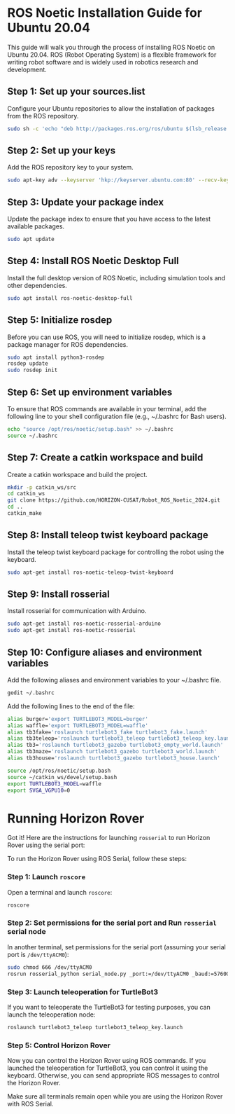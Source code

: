 
# ROS Noetic Installation Guide for Ubuntu 20.04

This guide will walk you through the process of installing ROS Noetic on Ubuntu 20.04. ROS (Robot Operating System) is a flexible framework for writing robot software and is widely used in robotics research and development.

## Step 1: Set up your sources.list

Configure your Ubuntu repositories to allow the installation of packages from the ROS repository.

```bash
sudo sh -c 'echo "deb http://packages.ros.org/ros/ubuntu $(lsb_release -sc) main" > /etc/apt/sources.list.d/ros-latest.list'
```

## Step 2: Set up your keys

Add the ROS repository key to your system.

```bash
sudo apt-key adv --keyserver 'hkp://keyserver.ubuntu.com:80' --recv-key C1CF6E31E6BADE8868B172B4F42ED6FBAB17C654
```

## Step 3: Update your package index

Update the package index to ensure that you have access to the latest available packages.

```bash
sudo apt update
```

## Step 4: Install ROS Noetic Desktop Full

Install the full desktop version of ROS Noetic, including simulation tools and other dependencies.

```bash
sudo apt install ros-noetic-desktop-full
```

## Step 5: Initialize rosdep

Before you can use ROS, you will need to initialize rosdep, which is a package manager for ROS dependencies.

```bash
sudo apt install python3-rosdep
rosdep update
sudo rosdep init
```

## Step 6: Set up environment variables

To ensure that ROS commands are available in your terminal, add the following line to your shell configuration file (e.g., ~/.bashrc for Bash users).

```bash
echo "source /opt/ros/noetic/setup.bash" >> ~/.bashrc
source ~/.bashrc
```

## Step 7: Create a catkin workspace and build

Create a catkin workspace and build the project.

```bash
mkdir -p catkin_ws/src
cd catkin_ws
git clone https://github.com/HORIZON-CUSAT/Robot_ROS_Noetic_2024.git
cd ..
catkin_make
```

## Step 8: Install teleop twist keyboard package

Install the teleop twist keyboard package for controlling the robot using the keyboard.

```bash
sudo apt-get install ros-noetic-teleop-twist-keyboard
```

## Step 9: Install rosserial

Install rosserial for communication with Arduino.

```bash
sudo apt-get install ros-noetic-rosserial-arduino
sudo apt-get install ros-noetic-rosserial
```

## Step 10: Configure aliases and environment variables

Add the following aliases and environment variables to your ~/.bashrc file.

```bash
gedit ~/.bashrc
```

Add the following lines to the end of the file:

```bash
alias burger='export TURTLEBOT3_MODEL=burger'
alias waffle='export TURTLEBOT3_MODEL=waffle'
alias tb3fake='roslaunch turtlebot3_fake turtlebot3_fake.launch'
alias tb3teleop='roslaunch turtlebot3_teleop turtlebot3_teleop_key.launch'
alias tb3='roslaunch turtlebot3_gazebo turtlebot3_empty_world.launch'
alias tb3maze='roslaunch turtlebot3_gazebo turtlebot3_world.launch'
alias tb3house='roslaunch turtlebot3_gazebo turtlebot3_house.launch'

source /opt/ros/noetic/setup.bash
source ~/catkin_ws/devel/setup.bash
export TURTLEBOT3_MODEL=waffle
export SVGA_VGPU10=0
```

# Running Horizon Rover
Got it! Here are the instructions for launching `rosserial` to run Horizon Rover using the serial port:

To run the Horizon Rover using ROS Serial, follow these steps:

### Step 1: Launch `roscore`

Open a terminal and launch `roscore`:

```bash
roscore
```

### Step 2: Set permissions for the serial port and Run `rosserial` serial node

In another terminal, set permissions for the serial port (assuming your serial port is `/dev/ttyACM0`):

```bash
sudo chmod 666 /dev/ttyACM0
rosrun rosserial_python serial_node.py _port:=/dev/ttyACM0 _baud:=57600
```

### Step 3: Launch teleoperation for TurtleBot3 

If you want to teleoperate the TurtleBot3 for testing purposes, you can launch the teleoperation node:

```bash
roslaunch turtlebot3_teleop turtlebot3_teleop_key.launch
```

### Step 5: Control Horizon Rover

Now you can control the Horizon Rover using ROS commands. If you launched the teleoperation for TurtleBot3, you can control it using the keyboard. Otherwise, you can send appropriate ROS messages to control the Horizon Rover.

Make sure all terminals remain open while you are using the Horizon Rover with ROS Serial.




